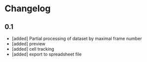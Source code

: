 # Changelog

## 0.1

* [added] Partial processing of dataset by maximal frame number
* [added] preview
* [added] cell tracking
* [added] export to spreadsheet file